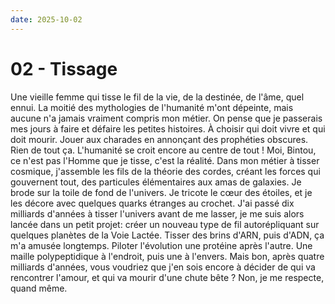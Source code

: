 ```yaml
---
date: 2025-10-02
---
```


# 02 - Tissage

Une vieille femme qui tisse le fil de la vie, de la destinée, de l'âme, quel ennui. La moitié des mythologies de l'humanité m'ont dépeinte, mais aucune n'a jamais vraiment compris mon métier. On pense que je passerais mes jours à faire et défaire les petites histoires. À choisir qui doit vivre et qui doit mourir. Jouer aux charades en annonçant des prophéties obscures. Rien de tout ça. L'humanité se croit encore au centre de tout ! Moi, Bintou, ce n'est pas l'Homme que je tisse, c'est la réalité. Dans mon métier à tisser cosmique, j'assemble les fils de la théorie des cordes, créant les forces qui gouvernent tout, des particules élémentaires aux amas de galaxies. Je brode sur la toile de fond de l'univers. Je tricote le cœur des étoiles, et je les décore avec quelques quarks étranges au crochet. J'ai passé dix milliards d'années à tisser l'univers avant de me lasser, je me suis alors lancée dans un petit projet: créer un nouveau type de fil autorépliquant sur quelques planètes de la Voie Lactée. Tisser des brins d'ARN, puis d'ADN, ça m'a amusée longtemps. Piloter l'évolution une protéine après l'autre. Une maille polypeptidique à l'endroit, puis une à l'envers. Mais bon, après quatre milliards d'années, vous voudriez que j'en sois encore à décider de qui va rencontrer l'amour, et qui va mourir d'une chute bête ? Non, je me respecte, quand même.
